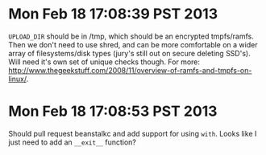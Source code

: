 # Mon Feb 18 17:08:39 PST 2013

`UPLOAD_DIR` should be in /tmp, which should be an encrypted
tmpfs/ramfs. Then we don't need to use shred, and can be more comfortable on
a wider array of filesystems/disk types (jury's still out on secure deleting
SSD's). Will need it's own set of unique checks though. For more:
http://www.thegeekstuff.com/2008/11/overview-of-ramfs-and-tmpfs-on-linux/.

# Mon Feb 18 17:08:53 PST 2013

Should pull request beanstalkc and add support for using `with`. Looks like
I just need to add an `__exit__` function?
